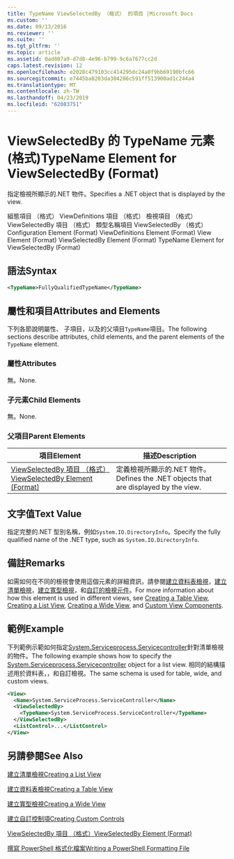 ```yaml
---
title: TypeName ViewSelectedBy （格式） 的項目 |Microsoft Docs
ms.custom: ''
ms.date: 09/13/2016
ms.reviewer: ''
ms.suite: ''
ms.tgt_pltfrm: ''
ms.topic: article
ms.assetid: 0ad807a9-d7d8-4e96-b799-9c6a7677cc2d
caps.latest.revision: 12
ms.openlocfilehash: e2028c479103cc414295dc24a0f9bb69190bfc66
ms.sourcegitcommit: e7445ba8203da304286c591ff513900ad1c244a4
ms.translationtype: MT
ms.contentlocale: zh-TW
ms.lasthandoff: 04/23/2019
ms.locfileid: "62083751"
---
```

# <a name="typename-element-for-viewselectedby-format"></a><span data-ttu-id="35eca-102">ViewSelectedBy 的 TypeName 元素 (格式)</span><span class="sxs-lookup"><span data-stu-id="35eca-102">TypeName Element for ViewSelectedBy (Format)</span></span>

<span data-ttu-id="35eca-103">指定檢視所顯示的.NET 物件。</span><span class="sxs-lookup"><span data-stu-id="35eca-103">Specifies a .NET object that is displayed by the view.</span></span>

<span data-ttu-id="35eca-104">組態項目 （格式） ViewDefinitions 項目 （格式） 檢視項目 （格式） ViewSelectedBy 項目 （格式） 類型名稱項目 ViewSelectedBy （格式）</span><span class="sxs-lookup"><span data-stu-id="35eca-104">Configuration Element (Format) ViewDefinitions Element (Format) View Element (Format) ViewSelectedBy Element (Format) TypeName Element for ViewSelectedBy (Format)</span></span>

## <a name="syntax"></a><span data-ttu-id="35eca-105">語法</span><span class="sxs-lookup"><span data-stu-id="35eca-105">Syntax</span></span>

```xml
<TypeName>FullyQualifiedTypeName</TypeName>
```

## <a name="attributes-and-elements"></a><span data-ttu-id="35eca-106">屬性和項目</span><span class="sxs-lookup"><span data-stu-id="35eca-106">Attributes and Elements</span></span>

<span data-ttu-id="35eca-107">下列各節說明屬性、 子項目，以及的父項目`TypeName`項目。</span><span class="sxs-lookup"><span data-stu-id="35eca-107">The following sections describe attributes, child elements, and the parent elements of the `TypeName` element.</span></span>

### <a name="attributes"></a><span data-ttu-id="35eca-108">屬性</span><span class="sxs-lookup"><span data-stu-id="35eca-108">Attributes</span></span>

<span data-ttu-id="35eca-109">無。</span><span class="sxs-lookup"><span data-stu-id="35eca-109">None.</span></span>

### <a name="child-elements"></a><span data-ttu-id="35eca-110">子元素</span><span class="sxs-lookup"><span data-stu-id="35eca-110">Child Elements</span></span>

<span data-ttu-id="35eca-111">無。</span><span class="sxs-lookup"><span data-stu-id="35eca-111">None.</span></span>

### <a name="parent-elements"></a><span data-ttu-id="35eca-112">父項目</span><span class="sxs-lookup"><span data-stu-id="35eca-112">Parent Elements</span></span>

|<span data-ttu-id="35eca-113">項目</span><span class="sxs-lookup"><span data-stu-id="35eca-113">Element</span></span>|<span data-ttu-id="35eca-114">描述</span><span class="sxs-lookup"><span data-stu-id="35eca-114">Description</span></span>|
|-------------|-----------------|
|[<span data-ttu-id="35eca-115">ViewSelectedBy 項目 （格式）</span><span class="sxs-lookup"><span data-stu-id="35eca-115">ViewSelectedBy Element (Format)</span></span>](./viewselectedby-element-format.md)|<span data-ttu-id="35eca-116">定義檢視所顯示的.NET 物件。</span><span class="sxs-lookup"><span data-stu-id="35eca-116">Defines the .NET objects that are displayed by the view.</span></span>|

## <a name="text-value"></a><span data-ttu-id="35eca-117">文字值</span><span class="sxs-lookup"><span data-stu-id="35eca-117">Text Value</span></span>

<span data-ttu-id="35eca-118">指定完整的.NET 型別名稱，例如`System.IO.DirectoryInfo`。</span><span class="sxs-lookup"><span data-stu-id="35eca-118">Specify the fully qualified name of the .NET type, such as `System.IO.DirectoryInfo`.</span></span>

## <a name="remarks"></a><span data-ttu-id="35eca-119">備註</span><span class="sxs-lookup"><span data-stu-id="35eca-119">Remarks</span></span>

<span data-ttu-id="35eca-120">如需如何在不同的檢視會使用這個元素的詳細資訊，請參閱[建立資料表檢視](./creating-a-table-view.md)，[建立清單檢視](./creating-a-list-view.md)，[建立寬型檢視](./creating-a-wide-view.md)，和[自訂的檢視元件](./creating-custom-controls.md)。</span><span class="sxs-lookup"><span data-stu-id="35eca-120">For more information about how this element is used in different views, see [Creating a Table View](./creating-a-table-view.md), [Creating a List View](./creating-a-list-view.md), [Creating a Wide View](./creating-a-wide-view.md), and [Custom View Components](./creating-custom-controls.md).</span></span>

## <a name="example"></a><span data-ttu-id="35eca-121">範例</span><span class="sxs-lookup"><span data-stu-id="35eca-121">Example</span></span>

<span data-ttu-id="35eca-122">下列範例示範如何指定[System.Serviceprocess.Servicecontroller](/dotnet/api/System.ServiceProcess.ServiceController)針對清單檢視的物件。</span><span class="sxs-lookup"><span data-stu-id="35eca-122">The following example shows how to specify the [System.Serviceprocess.Servicecontroller](/dotnet/api/System.ServiceProcess.ServiceController) object for a list view.</span></span> <span data-ttu-id="35eca-123">相同的結構描述用於資料表，，和自訂檢視。</span><span class="sxs-lookup"><span data-stu-id="35eca-123">The same schema is used for table, wide, and custom views.</span></span>

```xml
<View>
  <Name>System.ServiceProcess.ServiceController</Name>
  <ViewSelectedBy>
    <TypeName>System.ServiceProcess.ServiceController</TypeName>
  </ViewSelectedBy>
  <ListControl>...</ListControl>
</View>
```

## <a name="see-also"></a><span data-ttu-id="35eca-124">另請參閱</span><span class="sxs-lookup"><span data-stu-id="35eca-124">See Also</span></span>

[<span data-ttu-id="35eca-125">建立清單檢視</span><span class="sxs-lookup"><span data-stu-id="35eca-125">Creating a List View</span></span>](./creating-a-list-view.md)

[<span data-ttu-id="35eca-126">建立資料表檢視</span><span class="sxs-lookup"><span data-stu-id="35eca-126">Creating a Table View</span></span>](./creating-a-table-view.md)

[<span data-ttu-id="35eca-127">建立寬型檢視</span><span class="sxs-lookup"><span data-stu-id="35eca-127">Creating a Wide View</span></span>](./creating-a-wide-view.md)

[<span data-ttu-id="35eca-128">建立自訂控制項</span><span class="sxs-lookup"><span data-stu-id="35eca-128">Creating Custom Controls</span></span>](./creating-custom-controls.md)

[<span data-ttu-id="35eca-129">ViewSelectedBy 項目 （格式）</span><span class="sxs-lookup"><span data-stu-id="35eca-129">ViewSelectedBy Element (Format)</span></span>](./viewselectedby-element-format.md)

[<span data-ttu-id="35eca-130">撰寫 PowerShell 格式化檔案</span><span class="sxs-lookup"><span data-stu-id="35eca-130">Writing a PowerShell Formatting File</span></span>](./writing-a-powershell-formatting-file.md)
